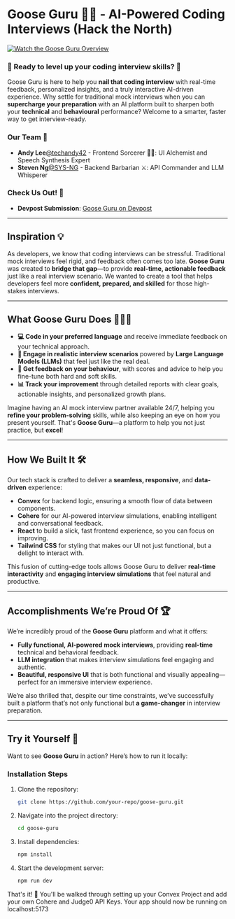 # Goose Guru 🧠💬 - AI-Powered Coding Interviews (Hack the North)

[![Watch the Goose Guru Overview](https://img.youtube.com/vi/JY_KaTErGso/0.jpg)](https://youtu.be/JY_KaTErGso)

### 🚀 Ready to level up your coding interview skills? 🚀

Goose Guru is here to help you **nail that coding interview** with real-time feedback, personalized insights, and a truly interactive AI-driven experience. Why settle for traditional mock interviews when you can **supercharge your preparation** with an AI platform built to sharpen both your **technical** and **behavioural** performance? Welcome to a smarter, faster way to get interview-ready.

### Our Team 👋 
- **Andy Lee**[@techandy42](https://github.com/techandy42) - Frontend Sorcerer 🎨🧙: UI Alchemist and Speech Synthesis Expert
- **Steven Ng**[@SYS-NG](https://github.com/SYS-NG) - Backend Barbarian ⚔️: API Commander and LLM Whisperer

### Check Us Out! 👀
- **Devpost Submission**: [Goose Guru on Devpost](https://devpost.com/software/goose-guru)
---

## Inspiration 💡

As developers, we know that coding interviews can be stressful. Traditional mock interviews feel rigid, and feedback often comes too late. **Goose Guru** was created to **bridge that gap**—to provide **real-time, actionable feedback** just like a real interview scenario. We wanted to create a tool that helps developers feel more **confident, prepared, and skilled** for those high-stakes interviews. 

---

## What Goose Guru Does 🧑‍💻🤖

- **💻 Code in your preferred language** and receive immediate feedback on your technical approach.
- **🧠 Engage in realistic interview scenarios** powered by **Large Language Models (LLMs)** that feel just like the real deal.
- **🎯 Get feedback on your behaviour**, with scores and advice to help you fine-tune both hard and soft skills.
- **📊 Track your improvement** through detailed reports with clear goals, actionable insights, and personalized growth plans.

Imagine having an AI mock interview partner available 24/7, helping you **refine your problem-solving** skills, while also keeping an eye on how you present yourself. That's **Goose Guru**—a platform to help you not just practice, but **excel**!

---

## How We Built It 🛠️

Our tech stack is crafted to deliver a **seamless, responsive**, and **data-driven** experience:
- **Convex** for backend logic, ensuring a smooth flow of data between components.
- **Cohere** for our AI-powered interview simulations, enabling intelligent and conversational feedback.
- **React** to build a slick, fast frontend experience, so you can focus on improving.
- **Tailwind CSS** for styling that makes our UI not just functional, but a delight to interact with.

This fusion of cutting-edge tools allows Goose Guru to deliver **real-time interactivity** and **engaging interview simulations** that feel natural and productive.

---

## Accomplishments We’re Proud Of 🏆

We’re incredibly proud of the **Goose Guru** platform and what it offers:
- **Fully functional, AI-powered mock interviews**, providing **real-time** technical and behavioral feedback.
- **LLM integration** that makes interview simulations feel engaging and authentic.
- **Beautiful, responsive UI** that is both functional and visually appealing—perfect for an immersive interview experience.

We’re also thrilled that, despite our time constraints, we’ve successfully built a platform that’s not only functional but **a game-changer** in interview preparation.

---

## Try it Yourself 🚀

Want to see **Goose Guru** in action? Here’s how to run it locally:

### Installation Steps

1. Clone the repository:
   ```bash
   git clone https://github.com/your-repo/goose-guru.git
2. Navigate into the project directory:
   ```bash
   cd goose-guru
3. Install dependencies:
   ```bash
   npm install
4. Start the development server:
   ```bash
   npm run dev
That's it! 🚀 You'll be walked through setting up your Convex Project and add your own Cohere and Judge0 API Keys. Your app should now be running on localhost:5173
